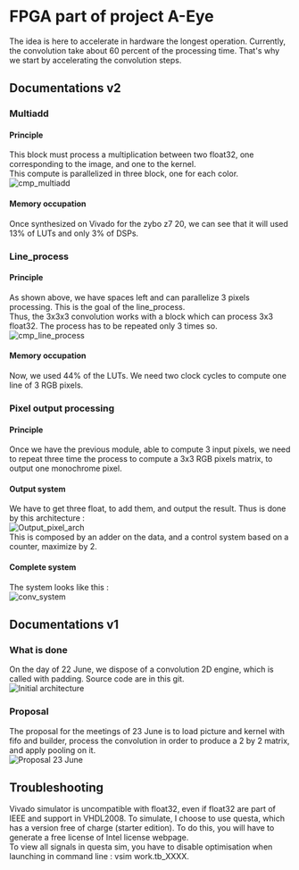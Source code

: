 # FPGA part of project A-Eye
The idea is here to accelerate in hardware the longest operation. Currently, the convolution take about 60 percent of the processing time. That's why we start by accelerating the convolution steps. 

## Documentations v2
### Multiadd
#### Principle
This block must process a multiplication between two float32, one corresponding to the image, and one to the kernel.  
This compute is parallelized in three block, one for each color.  
![cmp_multiadd](./diagrams/out/archi_v2/multiadd.png)  
#### Memory occupation
Once synthesized on Vivado for the zybo z7 20, we can see that it will used 13% of LUTs and only 3% of DSPs.  
### Line_process
#### Principle
As shown above, we have spaces left and can parallelize 3 pixels processing. This is the goal of the line_process.  
Thus, the 3x3x3 convolution works with a block which can process 3x3 float32. The process has to be repeated only 3 times so.  
![cmp_line_process](./diagrams/out/archi_v2/line_process.png)
#### Memory occupation
Now, we used 44% of the LUTs.  We need two clock cycles to compute one line of 3 RGB pixels.  
### Pixel output processing  
#### Principle  
Once we have the previous module, able to compute 3 input pixels, we need to repeat three time the process to compute a 3x3 RGB pixels matrix, to output one monochrome pixel.  
#### Output system  
We have to get three float, to add them, and output the result. Thus is done by this architecture :  
![Output_pixel_arch](./diagrams/out/archi_v2/adder_3_clk.drawio.png)  
This is composed by an adder on the data, and a control system based on a counter, maximize by 2.  
#### Complete system  
The system looks like this :   
![conv_system](./diagrams/out/archi_v2/pix_out_proc.png)  

## Documentations v1
### What is done
On the day of 22 June, we dispose of a convolution 2D engine, which is called with padding. Source code are in this git.  
![Initial architecture](./diagrams/out/architecture/initial_22_June.png)  
### Proposal
The proposal for the meetings of 23 June is to load picture and kernel with fifo and builder, process the convolution in order to produce a 2 by 2 matrix, and apply pooling on it.  
![Proposal 23 June](./diagrams/out/architecture/proposal_23_June.png)  

## Troubleshooting
Vivado simulator is uncompatible with float32, even if float32 are part of IEEE and support in VHDL2008. To simulate, I choose to use questa, which has a version free of charge (starter edition). To do this, you will have to generate a free license of Intel license webpage.  
To view all signals in questa sim, you have to disable optimisation when launching in command line : vsim work.tb_XXXX.  